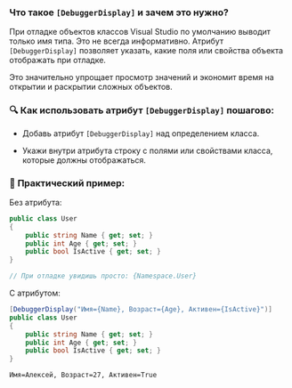 ### **Что такое `[DebuggerDisplay]` и зачем это нужно?**

При отладке объектов классов Visual Studio по умолчанию выводит только имя типа. Это не всегда информативно. Атрибут `[DebuggerDisplay]` позволяет указать, какие поля или свойства объекта отображать при отладке.

Это значительно упрощает просмотр значений и экономит время на открытии и раскрытии сложных объектов.

### 🔍 **Как использовать атрибут `[DebuggerDisplay]` пошагово:**

- Добавь атрибут `[DebuggerDisplay]` над определением класса.
    
- Укажи внутри атрибута строку с полями или свойствами класса, которые должны отображаться.
    

### 📗 **Практический пример:**

Без атрибута:

```C#
public class User
{
    public string Name { get; set; }
    public int Age { get; set; }
    public bool IsActive { get; set; }
}

// При отладке увидишь просто: {Namespace.User}
```

С атрибутом:

```C#
[DebuggerDisplay("Имя={Name}, Возраст={Age}, Активен={IsActive}")]
public class User
{
    public string Name { get; set; }
    public int Age { get; set; }
    public bool IsActive { get; set; }
}
```

`Имя=Алексей, Возраст=27, Активен=True`